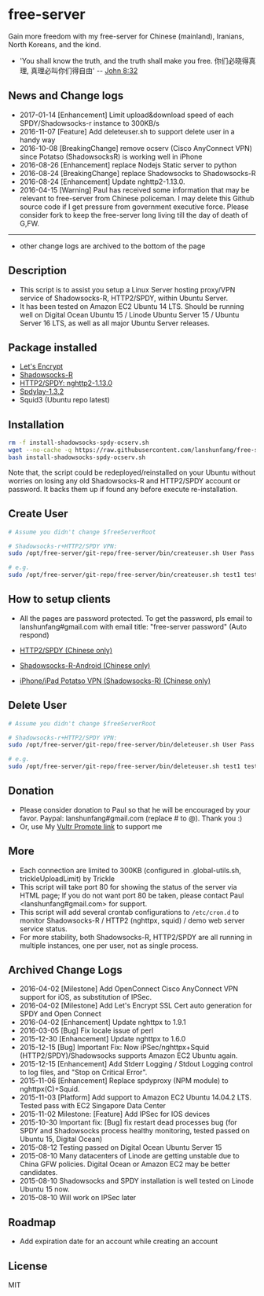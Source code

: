 # free-server

Gain more freedom with my free-server for Chinese (mainland), Iranians, North Koreans, and the kind.

* 'You shall know the truth, and the truth shall make you free. 你们必晓得真理, 真理必叫你们得自由' -- [John 8:32](http://cnbible.com/john/8-32.htm) 

## News and Change logs

* 2017-01-14 [Enhancement] Limit upload&download speed of each SPDY/Shadowsocks-r instance to 300KB/s
* 2016-11-07 [Feature] Add deleteuser.sh to support delete user in a handy way
* 2016-10-08 [BreakingChange] remove ocserv (Cisco AnyConnect VPN) since Potatso (ShadowsocksR) is working well in iPhone
* 2016-08-26 [Enhancement] replace Nodejs Static server to python
* 2016-08-24 [BreakingChange] replace Shadowsocks to Shadowsocks-R
* 2016-08-24 [Enhancement] Update nghttp2-1.13.0.
* 2016-04-15 [Warning] Paul has received some information that may be relevant to free-server from Chinese policeman.
I may delete this Github source code if I get pressure from government executive force.
Please consider fork to keep the free-server long living till the day of death of G,FW.

-------
* other change logs are archived to the bottom of the page

## Description

* This script is to assist you setup a Linux Server hosting proxy/VPN service of Shadowsocks-R, HTTP2/SPDY, within Ubuntu Server.
* It has been tested on Amazon EC2 Ubuntu 14 LTS. Should be running well on Digital Ocean Ubuntu 15 / Linode Ubuntu Server 15 
/ Ubuntu Server 16 LTS, as well as all major Ubuntu Server releases.

## Package installed

* [Let's Encrypt](https://letsencrypt.org/)
* [Shadowsocks-R](https://github.com/breakwa11/shadowsocks.git)
* [HTTP2/SPDY: nghttp2-1.13.0](https://github.com/nghttp2/nghttp2/releases/download/v1.13.0/nghttp2-1.13.0.tar.gz)
* [Spdylay-1.3.2](https://github.com/tatsuhiro-t/spdylay/releases/download/v1.3.2/spdylay-1.3.2.tar.gz)
* Squid3 (Ubuntu repo latest)

## Installation

```bash
rm -f install-shadowsocks-spdy-ocserv.sh
wget --no-cache -q https://raw.githubusercontent.com/lanshunfang/free-server/master/install-shadowsocks-spdy-ocserv.sh
bash install-shadowsocks-spdy-ocserv.sh
```

Note that, the script could be redeployed/reinstalled on your Ubuntu without worries on losing any old Shadowsocks-R and HTTP2/SPDY account or password.
It backs them up if found any before execute re-installation.

## Create User

```bash
# Assume you didn't change $freeServerRoot

# Shadowsocks-r+HTTP2/SPDY VPN: 
sudo /opt/free-server/git-repo/free-server/bin/createuser.sh User Pass ShadowsocksRPort SPDYPort

# e.g. 
sudo /opt/free-server/git-repo/free-server/bin/createuser.sh test1 test123 10000 10401

```

## How to setup clients

* All the pages are password protected. To get the password, pls email to lanshunfang#gmail.com with email title: "free-server password" (Auto respond)

* [HTTP2/SPDY (Chinese only)](http://www.xiaofang.me/2014/12/20/windowsmaclinux-%E4%BD%BF%E7%94%A8%E5%AE%88%E6%9C%9B%E6%97%A0%E5%A2%99%E8%AE%A1%E5%88%92%E7%9A%84-spdy-%E9%AB%98%E9%80%9F%E7%BF%BB%E5%A2%99%E8%AE%BE%E7%BD%AE/ "Chinese only")
* [Shadowsocks-R-Android (Chinese only)](http://www.xiaofang.me/2016/08/25/shadowsocks-r-android-%E5%B0%8F%E6%96%B9%E7%95%AA%E8%8C%84%E9%85%8D%E7%BD%AE/)
* [iPhone/iPad Potatso VPN (Shadowsocks-R) (Chinese only)](http://www.xiaofang.me/2016/08/23/iphoneipad-potatso-vpn-shadowsocks-%E7%95%AA%E8%8C%84%E9%85%8D%E7%BD%AE/)


## Delete User

```bash
# Assume you didn't change $freeServerRoot

# Shadowsocks-r+HTTP2/SPDY VPN: 
sudo /opt/free-server/git-repo/free-server/bin/deleteuser.sh User Pass ShadowsocksRPort SPDYPort

# e.g. 
sudo /opt/free-server/git-repo/free-server/bin/deleteuser.sh test1 test123 10000 10401

```

## Donation

* Please consider donation to Paul so that he will be encouraged by your favor. Paypal: lanshunfang#gmail.com (replace # to @). Thank you :)
* Or, use My [Vultr Promote link](http://www.vultr.com/?ref=7037187-3B) to support me

## More

* Each connection are limited to 300KB (configured in .global-utils.sh, trickleUploadLimit) by Trickle
* This script will take port 80 for showing the status of the server via HTML page; If you do not want port 80 be taken, 
please contact Paul <lanshunfang#gmail.com> for support.
* This script will add several crontab configurations to `/etc/cron.d` to monitor Shadowsocks-R / HTTP2 (nghttpx, squid) / demo web server service status.
* For more stability, both Shadowsocks-R, HTTP2/SPDY are all running in multiple instances, one per user, not as single process.

## Archived Change Logs

* 2016-04-02 [Milestone] Add OpenConnect Cisco AnyConnect VPN support for iOS, as substitution of IPSec.
* 2016-04-02 [Milestone] Add Let's Encrypt SSL Cert auto generation for SPDY and Open Connect
* 2016-04-02 [Enhancement] Update nghttpx to 1.9.1
* 2016-03-05 [Bug] Fix locale issue of perl
* 2015-12-30 [Enhancement] Update nghttpx to 1.6.0
* 2015-12-15 [Bug] Important Fix: Now iPSec/nghttpx+Squid (HTTP2/SPDY)/Shadowsocks supports Amazon EC2 Ubuntu again.
* 2015-12-15 [Enhancement] Add Stderr Logging / Stdout Logging control to log files, and "Stop on Critical Error".
* 2015-11-06 [Enhancement] Replace spdyproxy (NPM module) to nghttpx(C)+Squid.
* 2015-11-03 [Platform] Add support to Amazon EC2 Ubuntu 14.04.2 LTS. Tested pass with EC2 Singapore Data Center 
* 2015-11-02 Milestone: [Feature] Add IPSec for IOS devices
* 2015-10-30 Important fix: [Bug] fix restart dead processes bug 
  (for SPDY and Shadowsocks process healthy monitoring, tested passed on Ubuntu 15, Digital Ocean)
* 2015-08-12 Testing passed on Digital Ocean Ubuntu Server 15
* 2015-08-10 Many datacenters of Linode are getting unstable due to China GFW policies. Digital Ocean or Amazon EC2 may be better candidates.
* 2015-08-10 Shadowsocks and SPDY installation is well tested on Linode Ubuntu 15 now.
* 2015-08-10 Will work on IPSec later

## Roadmap

* Add expiration date for an account while creating an account

## License

MIT